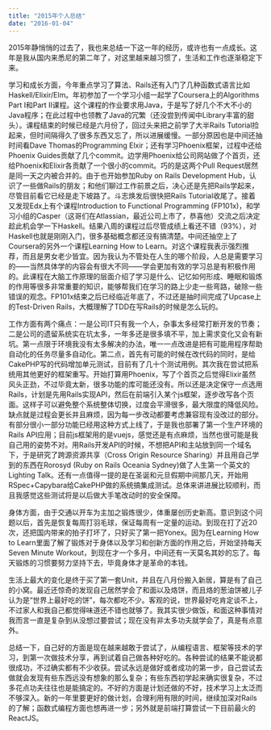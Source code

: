 ```yaml
---
title: "2015年个人总结"
date: "2016-01-04"
---
```


2015年静悄悄的过去了，我也来总结一下这一年的经历，或许也有一点成长。这年是我从国内来悉尼的第二年了，对这里越来越习惯了，生活和工作也逐渐稳定下来。

学习和成长方面，今年重点学习了算法、Rails还有入门了几种函数式语言比如Haskell/Elixir/Elm。年初参加了一个学习小组一起学了Coursera上的Algorithms Part I和Part II课程。这个课程的作业要求用Java，于是写了好几个不大不小的Java程序；在此过程中也领教了Java的冗繁（还没尝到传闻中Library丰富的甜头）。课程结束的时候已经是六月份了，回过头来把之前学了大半Rails Tutorial捡起来，但时间隔得久了很多东西又忘了，所以进展缓慢。一部分原因也是中间还抽时间看Dave Thomas的Programming Elxir；还有学习Phoenix框架，过程中还给Phoenix Guides贡献了几个commit。边学用Phoenix给公司网站做了个首页，还给Phoenix和Elixir各贡献了一个很小的commit。巧的是这两个Pull Request居然是同一天之内被合并的。由于也开始参加Ruby on Rails Development Hub，认识了一些做Rails的朋友；和他们聊过工作前景之后，决心还是先把Rails学起来，尽管目前看它已经是走下坡路了。斗志焕发后很快把Rails Tutorial收尾了。接着又发现Edx上有个课程Introduction to Functional Programming (FP101x)，和学习小组的Casper（这哥们在Atlassian，最近公司上市了，恭喜他）交流之后决定趁此机会学一下Haskell。结果八周的课程过后尽管成绩上看还不错（93%），对Haskell也就是刚刚入门，很多基础概念都还没有搞清楚。中间还抽空上了Coursera的另外一个课程Learning How to Learn。对这个课程我表示强烈推荐，而且是男女老少皆宜。因为我认为不管处在人生的哪个阶段，人总是需要学习的——当然具体学的内容会有很大不同——学会更加有效的学习总是有积极作用的。此课程在大脑工作原理的层面介绍了学习是什么、记忆如何形成、睡眠和锻炼的作用等很多非常重要的知识，能够帮我们在学习的路上少走一些弯路，破除一些错误的观念。FP101x结束之后已经临近年底了，不过还是抽时间完成了Upcase上的Test-Driven Rails，大概理解了TDD在写Rails的时候是怎么玩的。

工作方面有两个痛点：一是公司IT只有我一个人，杂事太多经常打断开发的节奏；二是公司的遗留系统实在坑太多，一年多还是很多填不平，加上需求变化又会有新坑。第一点限于环境我没有太多解决的办法，唯一一点改进是把有可能用程序帮助自动化的任务尽量多自动化。第二点，首先有可能的时候在改代码的同时，是给CakePHP写的代码增加单元测试，目前有了几十个测试用例。其次我在尝试把系统用其他更好的框架重写。开始打算用Phoenix，写了个首页之后觉得Elixir虽然风头正劲，不过毕竟太新，很多功能的库可能还没有。所以还是决定保守一点选用Rails，计划是先用Rails实现API，然后在前端引入某个js框架，逐步改写各个页面。这样子可以避免整个系统整体切换，过度会平滑很多，最大限度的降低风险。缺点就是过程会更长并且麻烦，因为每一步改动都要考虑兼容现有没改过的部分。有部分很小一部分功能已经用这种方式上线了，于是我也部署了第一个生产环境的Rails API应用；目前js框架用的是vuejs，感觉还是有点麻烦，当然也很可能是我自己用的姿势不对。用Rails开发API的时候，不想把API和主站放到同一个域名下，于是研究了跨源资源共享（Cross Origin Resource Sharing）并且用自己学到的东西在Rorosyd (Ruby on Rails Oceania Sydney)做了人生第一个英文的Lighting Talk。还有一点值得一提的是在圣诞和元旦假期中间那几天，开始用RSpec+Capybara给CakePHP做的系统搞集成测试。总体来讲进展比较顺利，而且我感觉这些测试将是以后做大手笔改动时的安全保障。

身体方面，由于交通以开车为主加之锻炼很少，体重屡创历史新高。意识到这个问题以后，首先是恢复每周打羽毛球，保证每周有一定量的运动。到现在打了近20次，还把国内带来的拍子打坏了，只好买了第一把Yonex。因为在Learning How to Learn里面了解了锻炼对于身体以及学习和创新方面的作用之后，开始坚持每天Seven Minute Workout，到现在才一个多月，中间还有一天莫名其妙的忘了。每天锻炼的习惯要努力坚持下去，毕竟身体才是革命的本钱。

生活上最大的变化是终于买了第一套Unit，并且在八月份搬入新居，算是有了自己的小窝。最近还惊奇的发现自己居然学会了和面以及烙饼，而且烙的葱油饼被儿子认为是“世界上最好吃的饼”，每次都吃不少。客观的说，世界最好吃肯定谈不上，不过家人和我自己都觉得味道还不错也就够了。我其实很少做饭，和面这种事情对我而言一直是复杂到从没想过要尝试；现在没有非太多功夫就学会了，真是有点意外。

总结一下，自己好的方面是现在越来越敢于尝试了，从编程语言、框架等技术的学习，到第一次做技术分享，再到试着自己做各种好吃的。各种尝试的结果不能说都很成功，不过确实都有不少收获。尝试永远是做好或者成功的第一步，自己尝试去做就会发现有些东西远没有想象的那么复杂；有些东西初学起来确实很复杂，不过多花点功夫往往也是能搞定的。不好的方面是计划还做的不好，技术学习上太泛而不够深入。新的一年里要更好的做计划，合理利用有限的时间，继续加深对Rails的了解；函数式编程方面也想再进一步；另外就是前端打算尝试一下目前最火的ReactJS。
